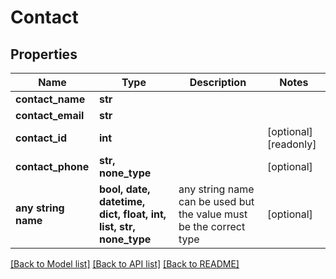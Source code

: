 # Contact


## Properties
Name | Type | Description | Notes
------------ | ------------- | ------------- | -------------
**contact_name** | **str** |  | 
**contact_email** | **str** |  | 
**contact_id** | **int** |  | [optional] [readonly] 
**contact_phone** | **str, none_type** |  | [optional] 
**any string name** | **bool, date, datetime, dict, float, int, list, str, none_type** | any string name can be used but the value must be the correct type | [optional]

[[Back to Model list]](../README.md#documentation-for-models) [[Back to API list]](../README.md#documentation-for-api-endpoints) [[Back to README]](../README.md)


